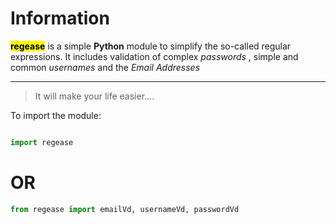 # Information

<mark>**regease**</mark> is a simple **Python** module to simplify the so-called regular expressions. It includes validation of complex _passwords_ , simple and common  _usernames_ and the _Email Addresses_

---

>It will make your life easier....

To import the module:

```python

import regease

```

# OR

```python
from regease import emailVd, usernameVd, passwordVd

```

